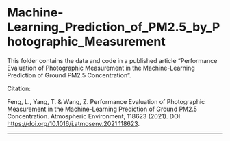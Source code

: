 # Machine-Learning_Prediction_of_PM2.5_by_Photographic_Measurement

This folder contains the data and code in a published article “Performance Evaluation of Photographic Measurement in the Machine-Learning Prediction of Ground PM2.5 Concentration”.

Citation: 

Feng, L., Yang, T. & Wang, Z. Performance Evaluation of Photographic Measurement in the Machine-Learning Prediction of Ground PM2.5 Concentration. Atmospheric Environment, 118623 (2021). DOI: https://doi.org/10.1016/j.atmosenv.2021.118623.

___________________________________________________________________________________________________________________________________________________________________________

